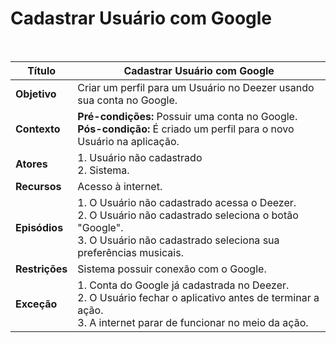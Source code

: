 # Cadastrar Usuário com Google

<br />

|Título|Cadastrar Usuário com Google|
|----------|------------- |
|**Objetivo**|Criar um perfil para um Usuário no Deezer usando sua conta no Google.|
|**Contexto**|**Pré-condições:** Possuir uma conta no Google.<br />**Pós-condição:** É criado um perfil para o novo Usuário na aplicação.|
|**Atores**|1. Usuário não cadastrado <br /> 2. Sistema.|
|**Recursos**|Acesso à internet.|
|**Episódios**|1. O Usuário não cadastrado acessa o Deezer.<br />2. O Usuário não cadastrado seleciona o botão "Google".<br />3. O Usuário não cadastrado seleciona sua preferências musicais.|
|**Restrições**|Sistema possuir conexão com o Google.|
|**Exceção**|1. Conta do Google já cadastrada no Deezer. <br /> 2. O Usuário fechar o aplicativo antes de terminar a ação.<br />3. A internet parar de funcionar no meio da ação.|